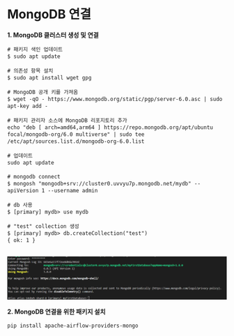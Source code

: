 # MongoDB 연결

**1. MongoDB 클러스터 생성 및 연결** 

```
# 패키지 색인 업데이트
$ sudo apt update

# 의존성 항목 설치
$ sudo apt install wget gpg

# MongoDB 공개 키를 가져옴
$ wget -qO - https://www.mongodb.org/static/pgp/server-6.0.asc | sudo apt-key add -

# 패키지 관리자 소스에 MongoDB 리포지토리 추가
echo "deb [ arch=amd64,arm64 ] https://repo.mongodb.org/apt/ubuntu focal/mongodb-org/6.0 multiverse" | sudo tee /etc/apt/sources.list.d/mongodb-org-6.0.list

# 업데이트
sudo apt update

# mongodb connect
$ mongosh "mongodb+srv://cluster0.uvvyu7p.mongodb.net/mydb" --apiVersion 1 --username admin

# db 사용
$ [primary] mydb> use mydb

# "test" collection 생성
$ [primary] mydb> db.createCollection("test")
{ ok: 1 }


```
<img src="./../image/9.png">

**2. MongoDB 연결을 위한 패키지 설치**

```bash
pip install apache-airflow-providers-mongo
```